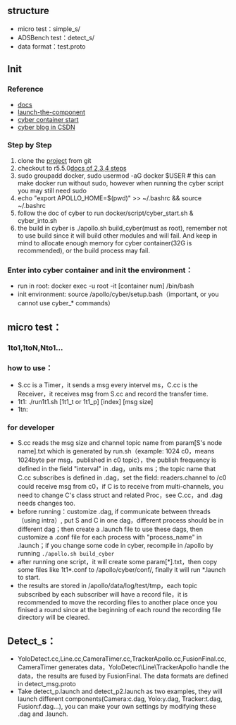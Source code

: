 ## structure
- micro test：simple_s/
- ADSBench test：detect_s/
- data format：test.proto

## Init
### Reference
- [docs](https://github.com/ApolloAuto/apollo/tree/master/cyber)
- [launch-the-component](https://github.com/ApolloAuto/apollo/blob/master/docs/cyber/CyberRT_Quick_Start.md#launch-the-component)
- [cyber container start](https://github.com/ApolloAuto/apollo/blob/master/docs/cyber/CyberRT_Docker.md)
- [cyber blog in CSDN](https://blog.csdn.net/qq_25762163/category_9599333.html)
### Step by Step
1. clone the [project](https://github.com/ApolloAuto/apollo.git) from git
2. checkout to r5.5.0[docs of 2,3,4 steps](https://github.com/ApolloAuto/apollo/blob/master/docs/quickstart/apollo_software_installation_guide.md#Set-up-the-Docker-environment)
3. sudo groupadd docker, sudo usermod -aG docker $USER # this can make docker run without sudo, however when running the cyber script you may still need sudo
4. echo "export APOLLO_HOME=$(pwd)" >> ~/.bashrc && source ~/.bashrc
5. follow the doc of cyber to run docker/script/cyber_start.sh & cyber_into.sh
6. the build in cyber is ./apollo.sh build_cyber(must as root), remember not to use build since it will build other modules and will fail. And keep in mind to allocate enough memory for cyber container(32G is recommended), or the build process may fail.
### Enter into cyber container and init the environment：
- run in root: docker exec -u root -it [container num] /bin/bash  
- init environment: source /apollo/cyber/setup.bash（important, or you cannot use cyber_* commands）

## micro test：
### 1to1,1toN,Nto1...
### how to use：
- S.cc is a Timer，it sends a msg every intervel ms，C.cc is the Receiver，it receives msg from S.cc and record the transfer time.
- 1t1: ./run1t1.sh \[1t1_t or 1t1_p\] \[index\] \[msg size\]
- 1tn: 

### for developer
- S.cc reads the msg size and channel topic name from param\[S's node name\].txt which is generated by run.sh（example: 1024 c0，means 1024byte per msg，published in c0 topic），the publish frequency is defined in the field "interval" in .dag，units ms；the topic name that C.cc subscribes is defined in .dag，set the field: readers.channel to /c0 could receive msg from c0，if C is to receive from multi-channels, you need to change C's class struct and related Proc，see C.cc，and .dag needs changes too.
- before running：customize .dag, if communicate between threads（using intra）, put S and C in one dag，different process should be in different dag；then create a .launch file to use these dags, then customize a .conf file for each process with "process_name" in .launch；if you change some code in cyber, recompile in /apollo by running `./apollo.sh build_cyber`
- after running one script，it will create some param\[\*\].txt，then copy some files like 1t1*.conf to /apollo/cyber/conf/, finally it will run \*.launch to start.
- the results are stored in /apollo/data/log/test/tmp，each topic subscribed by each subscriber will have a record file，it is recommended to move the recording files to another place once you finised a round since at the beginning of each round the recording file directory will be cleared.
## Detect_s：
- YoloDetect.cc,Line.cc,CameraTimer.cc,TrackerApollo.cc,FusionFinal.cc, CameraTimer generates data，YoloDetect\Line\TrackerApollo handle the data，the results are fused by FusionFinal. The data formats are defined in detect_msg.proto
- Take detect_p.launch and detect_p2.launch as two examples, they will launch different components(Camera:c.dag, Yolo:y.dag, Tracker:t.dag, Fusion:f.dag...), you can make your own settings by modifying these .dag and .launch.
